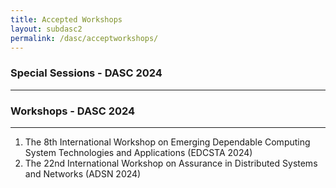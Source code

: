```yaml
---
title: Accepted Workshops 
layout: subdasc2
permalink: /dasc/acceptworkshops/
---
```



<h3>Special Sessions - DASC 2024</h3>
<hr/> 
<!-- 
<ol>
<li><a href="/2022/assets/files/ws-ss/dasc/HIEMI2022_CFP.pdf" target=_new>1st International Workshop on Hybrid Internet of Everything Models for Industry 5.0 (HIEMI)</a></li>
<li><a href="/2022/assets/files/ws-ss/dasc/IoT&Security2022_CFP.pdf" target=_new>1st International Workshop on IoT & Security (IoT&Security)</a></li>
<li><a href="/2022/assets/files/ws-ss/dasc/ADSN2022_CFP.pdf" target=_new>20th International Workshop on Assurance in Distributed Systems and Networks (ADSN 2022)</a></li>
<li><a href="/2022/assets/files/ws-ss/cst/EDCSTA2022_CFP.pdf" target=_new>The 6th International Workshop on Emerging Dependable Computing System Technologies and Applications (EDCSTA 2022)</a></li>
</ol>  -->

<h3>Workshops - DASC 2024</h3>
<hr/>
<ol>
<li>The 8th International Workshop on Emerging Dependable Computing System Technologies and Applications (EDCSTA 2024)</li>
<li>The 22nd International Workshop on Assurance in Distributed Systems and Networks (ADSN 2024)</li>
</ol> 
<!-- 
<ol>
<li><a href="/2022/assets/files/ws-ss/cst/SOBIOAPPS2022_CFP.pdf" target=_new>Social and BIOmetric data for APPlications in human-machine interactions: Models and algorithmS (SOBIOAPPS)</a></li>
<li><a href="/2022/assets/files/ws-ss/cst/TMLAE2022_CFP.pdf" target=_new>Trustworthiness of Machine Learning in Adversarial Environments (TMLAE)</a></li>
</ol> -->

 

